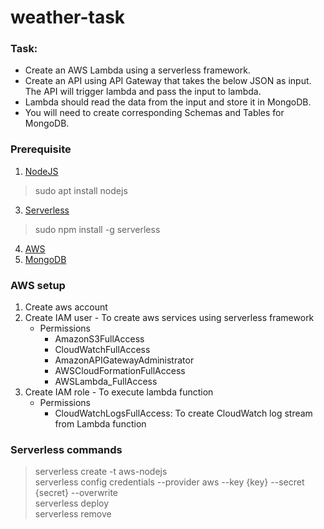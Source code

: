 # weather-task

### Task:
- Create an AWS Lambda using a serverless framework.
- Create an API using API Gateway that takes the below JSON as input. The API will trigger lambda and pass the input to lambda.
- Lambda should read the data from the input and store it in MongoDB.
- You will need to create corresponding Schemas and Tables for MongoDB.

### Prerequisite
1. [NodeJS](https://nodejs.org/en/, "nodejs") 
> sudo apt install nodejs
3. [Serverless](https://www.serverless.com/, "serverless")
> sudo npm install -g serverless
4. [AWS](https://aws.amazon.com/, "aws")
5. [MongoDB](https://www.mongodb.com/, "MongoDB")


### AWS setup
1. Create aws account
2. Create IAM user - To create aws services using serverless framework
    - Permissions
        - AmazonS3FullAccess
        - CloudWatchFullAccess
        - AmazonAPIGatewayAdministrator
        - AWSCloudFormationFullAccess 
        - AWSLambda_FullAccess 
4. Create IAM role - To execute lambda function
    - Permissions
        - CloudWatchLogsFullAccess: To create CloudWatch log stream from Lambda function


### Serverless commands
> serverless create -t aws-nodejs \
> serverless config credentials --provider aws --key {key} --secret {secret} --overwrite \
> serverless deploy \
> serverless remove

